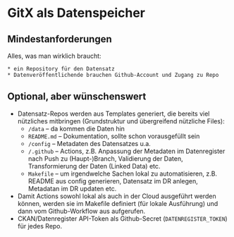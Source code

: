 # GitX als Datenspeicher

## Mindestanforderungen

Alles, was man wirklich braucht:

    * ein Repository für den Datensatz
    * Datenveröffentlichende brauchen Github-Account und Zugang zu Repo


## Optional, aber wünschenswert

* Datensatz-Repos werden aus Templates generiert, die bereits viel nützliches mitbringen (Grundstruktur und übergreifend nützliche Files):
    * `/data` – da kommen die Daten hin
    * `README.md` – Dokumentation, sollte schon vorausgefüllt sein
    * `/config` – Metadaten des Datensatzes u.a.
    * `/.github` – Actions, z.B. Anpassung der Metadaten im Datenregister nach Push zu (Haupt-)Branch, Validierung der Daten, Transformierung der Daten (Linked Data) etc.
    * `Makefile` – um irgendwelche Sachen lokal zu automatisieren, z.B. README aus config generieren, Datensatz im DR anlegen, Metadatan im DR updaten etc.
* Damit Actions sowohl lokal als auch in der Cloud ausgeführt werden können, werden sie im Makefile definiert (für lokale Ausführung) und dann vom Github-Workflow aus aufgerufen.
* CKAN/Datenregister API-Token als Github-Secret (`DATENREGISTER_TOKEN`) für jedes Repo.